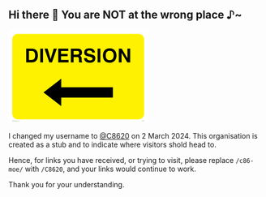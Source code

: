 ## Hi there 👋 You are NOT at the wrong place ♪~

[![←DIVERSION](https://raw.githubusercontent.com/c86-moe/.github/main/Diversion.png)](https://github.com/C8620)

I changed my username to [@C8620](https://github.com/C8620) on 2 March 2024. This organisation is created as a stub and to indicate where visitors shold head to.

Hence, for links you have received, or trying to visit, please replace `/c86-moe/` with `/C8620`, and your links would continue to work.

Thank you for your understanding.
